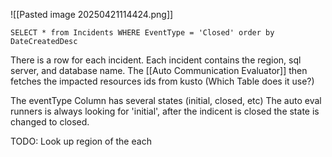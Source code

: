 
![[Pasted image 20250421114424.png]]

`SELECT * from Incidents WHERE EventType = 'Closed' order by DateCreatedDesc`


There is a row for each incident. Each incident contains the region, sql server, and database name. The [[Auto Communication Evaluator]] then fetches the impacted resources ids from kusto (Which Table does it use?)

The eventType Column has several states (initial, closed, etc)
The auto eval runners is always looking for 'initial', after the indicent is closed the state is changed to closed.

TODO: Look up region of the each 
